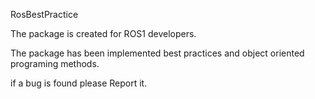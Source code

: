 RosBestPractice



The package is created for ROS1 developers.

The package has been implemented best practices and object oriented programing methods.




if a bug is found please Report it. 
